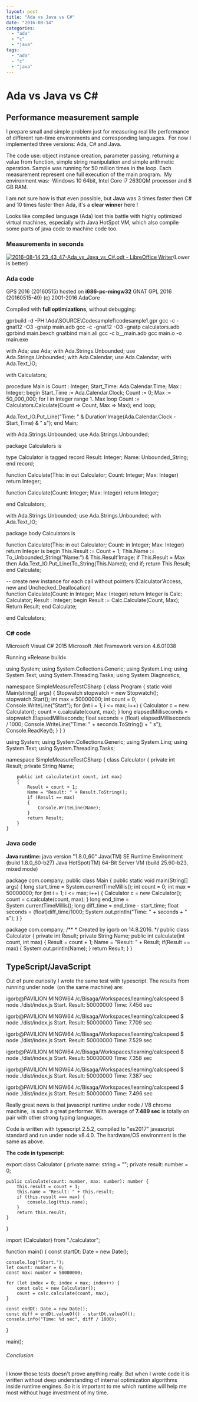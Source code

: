 ```yaml
---
layout: post
title: "Ada vs Java vs C#"
date: "2016-08-14"
categories: 
  - "ada"
  - "c"
  - "java"
tags: 
  - "ada"
  - "c"
  - "java"
---
```


# Ada vs Java vs C#

## Performance measurement sample

I prepare small and simple problem just for measuring real life performance of different run-time environments and corresponding languages.  For now I implemented three versions: Ada, C# and Java.

The code use: object instance creation, parameter passing, returning a value from function, simple string manipulation and simple arithmetic operation. Sample was running for 50 million times in the loop. Each measurement represent one full execution of the main program.  My environment was:  Windows 10 64bit, Intel Core i7 2630QM processor and 8 GB RAM.

I am not sure how is that even possible, but **Java** was 3 times faster then C# and 10 times faster then Ada, it's a **clear winner** here !

Looks like compiled language (Ada) lost this battle with highly optimized virtual machines, especially with Java HotSpot VM, which also compile some parts of java code to machine code too.

### Measurements in seconds

[![2016-08-14 23_43_47-Ada_vs_Java_vs_C#.odt - LibreOffice Writer](assets/images/2016-08-14-23_43_47-Ada_vs_Java_vs_C.odt-LibreOffice-Writer-300x170.png)](http://bisaga.com/blog/wp-content/uploads/2016/08/2016-08-14-23_43_47-Ada_vs_Java_vs_C.odt-LibreOffice-Writer.png)(Lower is better)

### Ada code

GPS 2016 (20160515) hosted on **i686-pc-mingw32** GNAT GPL 2016 (20160515-49) (c) 2001-2016 AdaCore

Compiled with **full optimizations**, without debugging:

gprbuild -d -PH:\\Ada\\SOURCE\\Codesample1\\codesample1.gpr gcc -c -gnat12 -O3 -gnatp main.adb gcc -c -gnat12 -O3 -gnatp calculators.adb gprbind main.bexch gnatbind main.ali gcc -c b\_\_main.adb gcc main.o -o main.exe

with Ada; use Ada;
with Ada.Strings.Unbounded; use Ada.Strings.Unbounded;
with Ada.Calendar; use Ada.Calendar;
with Ada.Text\_IO;

with Calculators;

procedure Main is
   Count  : Integer;
   Start\_Time: Ada.Calendar.Time;
   Max : Integer;
begin
   Start\_Time := Ada.Calendar.Clock;
   Count  := 0;
   Max := 50\_000\_000;
   for I in Integer range 1..Max loop
      Count := Calculators.Calculate(Count => Count, Max => Max);
   end loop;
    
   Ada.Text\_IO.Put\_Line("Time: " & Duration'Image(Ada.Calendar.Clock - Start\_Time) & " s");
end Main;

with Ada.Strings.Unbounded; use Ada.Strings.Unbounded;

package Calculators is

   type Calculator is tagged
      record
         Result: Integer;
         Name: Unbounded\_String;
      end record;

   function Calculate(This: in out Calculator; Count: Integer; Max: Integer) return Integer;

   function Calculate(Count: Integer; Max: Integer) return Integer;

end Calculators;

with Ada.Strings.Unbounded; use Ada.Strings.Unbounded;
with Ada.Text\_IO;

package body Calculators is

   function Calculate(This: in out Calculator;  Count: in Integer; Max: Integer) return Integer is
   begin
      This.Result := Count + 1;
      This.Name := To\_Unbounded\_String("Name:") & This.Result'Image;
      if This.Result = Max then
        Ada.Text\_IO.Put\_Line(To\_String(This.Name));
      end if;
      return This.Result;
   end Calculate;
   
   
   -- create new instance for each call without pointers (Calculator'Access, new and Unchecked\_Deallocation)  
   function Calculate(Count: in Integer; Max: Integer) return Integer is
      Calc: Calculator;
      Result : Integer;
   begin
      Result := Calc.Calculate(Count, Max);
      Return Result;
   end Calculate;

end Calculators;

### C# code

Microsoft Visual C# 2015 Microsoft .Net Framework version 4.6.01038

Running »Release build«

using System;
using System.Collections.Generic;
using System.Linq;
using System.Text;
using System.Threading.Tasks;
using System.Diagnostics;

namespace SimpleMeasureTestCSharp
{
    class Program
    {
        static void Main(string\[\] args)
        {
            Stopwatch stopwatch = new Stopwatch();
            stopwatch.Start();
            int max = 50000000;
            int count = 0;
            Console.WriteLine("Start");
            for (int i = 1; i <= max; i++)
            {
                Calculator c = new Calculator();
                count = c.calculate(count, max);
            }
            long elapsedMilliseconds = stopwatch.ElapsedMilliseconds;
            float seconds = (float) elapsedMilliseconds / 1000;
            Console.WriteLine("Time: " + seconds.ToString() + " s");
            Console.ReadKey();
        }
    }
}

using System;
using System.Collections.Generic;
using System.Linq;
using System.Text;
using System.Threading.Tasks;

namespace SimpleMeasureTestCSharp
{
    class Calculator
    {
        private int Result;
        private String Name;

        public int calculate(int count, int max)
        {
            Result = count + 1;
            Name = "Result: " + Result.ToString();
            if (Result == max)
            {
                Console.WriteLine(Name);
            }
            return Result;
        }
    }

### Java code

**Java runtime:** java version "1.8.0\_60" Java(TM) SE Runtime Environment (build 1.8.0\_60-b27) Java HotSpot(TM) 64-Bit Server VM (build 25.60-b23, mixed mode)

package com.company;
public class Main {
    public static void main(String\[\] args) {
        long start\_time = System.currentTimeMillis();
        int count = 0;
        int max = 50000000;
        for (int i = 1; i <= max; i++) {
            Calculator c = new Calculator();
            count = c.calculate(count, max);
        }
        long end\_time = System.currentTimeMillis();
        long diff\_time = end\_time - start\_time;
        float seconds = (float)diff\_time/1000;
        System.out.println("Time: "  + seconds + " s");
    }
}

package com.company;
/\*\*
 \* Created by igorb on 14.8.2016.
 \*/
public class Calculator {
    private int Result;
    private String Name;
    public int calculate(int count, int max)
    {
        Result = count + 1;
        Name = "Result: " + Result;
        if(Result == max) {
            System.out.println(Name);
        }
       return Result;
    }
}

## TypeScript/JavaScript

Out of pure curiosity I wrote the same test with typescript. The results from running under node  (on the same machine) are:

igorb@PAVILION MINGW64 /c/Bisaga/Workspaces/learning/calcspeed
$ node ./dist/index.js
Start.
Result: 50000000
Time: 7.456 sec

igorb@PAVILION MINGW64 /c/Bisaga/Workspaces/learning/calcspeed
$ node ./dist/index.js
Start.
Result: 50000000
Time: 7.709 sec

igorb@PAVILION MINGW64 /c/Bisaga/Workspaces/learning/calcspeed
$ node ./dist/index.js
Start.
Result: 50000000
Time: 7.529 sec

igorb@PAVILION MINGW64 /c/Bisaga/Workspaces/learning/calcspeed
$ node ./dist/index.js
Start.
Result: 50000000
Time: 7.358 sec

igorb@PAVILION MINGW64 /c/Bisaga/Workspaces/learning/calcspeed
$ node ./dist/index.js
Start.
Result: 50000000
Time: 7.387 sec

igorb@PAVILION MINGW64 /c/Bisaga/Workspaces/learning/calcspeed
$ node ./dist/index.js
Start.
Result: 50000000
Time: 7.496 sec

Really great news is that javascript runtime under node / V8 chrome machine,  is such a great performer. With average of **7.489 sec** is totally on pair with other strong typing languages.

Code is written with typescript 2.5.2, compiled to "es2017" javascript standard and run under node v8.4.0. The hardware/OS environment is the same as above.

**The code in typescript:**

export class Calculator {
    private name: string = "";
    private result: number = 0;

    public calculate(count: number, max: number): number {
        this.result = count + 1;
        this.name = "Result: " + this.result;
        if (this.result === max) {
            console.log(this.name);
        }
        return this.result;
    }
}

import {Calculator} from "./calculator";

function main() {
    const startDt: Date = new Date();

    console.log("Start.");
    let count: number = 0;
    const max: number = 50000000;

    for (let index = 0; index < max; index++) {
        const calc = new Calculator();
        count = calc.calculate(count, max);
    }

    const endDt: Date = new Date();
    const diff = endDt.valueOf() - startDt.valueOf();
    console.info("Time: %d sec", diff / 1000);
}

main();

###### Conclusion

I know those tests doesn't prove anything really. But when I wrote code it is written without deep understanding of internal optimization algorithms inside runtime engines. So it is important to me which runtime will help me most without huge investment of my time.
